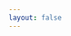 ```yaml
---
layout: false
---
```


<script setup>
    import { onMounted, watch } from "vue"
    import { withBase } from 'vitepress'
    import eodashStyle from "@eodash/eodash/webcomponent.css?raw"

    onMounted(() => {
        const EodashContainer = class extends HTMLElement {
            constructor() {
                super();
                this.attachShadow({ mode: "open" });
            }

            connectedCallback() {
                const style = document.createElement("style");
                style.innerHTML = `
                    ${eodashStyle}
                    /* Why is this needed? Somehow these CSS vars get "lost" */
                    .bg-primary {
                        --v-theme-overlay-multiplier: var(--v-theme-primary-overlay-multiplier);
                        background-color: rgb(var(--v-theme-primary)) !important;
                        color: rgb(var(--v-theme-on-primary)) !important;
                    }
                    .bg-secondary {
                        --v-theme-overlay-multiplier: var(--v-theme-secondary-overlay-multiplier);
                        background-color: rgb(var(--v-theme-secondary)) !important;
                        color: rgb(var(--v-theme-on-secondary)) !important;
                    }
                    :root {
                        --v-hover-opacity: 0.04 !important;
                        --v-focus-opacity: 0.12 !important;
                    }
                    .v-btn:hover>.v-btn__overlay {
                        opacity: var(--v-hover-opacity);
                    }
                    .v-btn:focus-visible>.v-btn__overlay {
                        opacity: var(--v-focus-opacity);
                    }
                `;
                this.shadowRoot.appendChild(style);

                const eoDash = document.createElement("eo-dash");
                eoDash.style = "display: block; height: 100%; width: 100%;";
                eoDash.config = withBase('/configs/sentinel-explorer-config.js');
                this.shadowRoot.appendChild(eoDash);
            }
        };
        if (!customElements.get("eodash-container")) {
            customElements.define("eodash-container", EodashContainer);
        }  
        // monkeypatching querySelector to get to the EOXMap inside shadowDom for drawtools to attach itself
        document.querySelector = (function(originalQuerySelector) {
        return function(selector) {
            if (selector === 'eox-map#main') {
                return document.querySelector("eodash-container").shadowRoot.querySelector("eox-map#main");
            }
            return originalQuerySelector.call(document, selector);
        };
        })(document.querySelector);
    });
</script>

<eodash-container style="display: block; height: calc(100dvh - var(--vp-nav-height))"></eodash-container>
